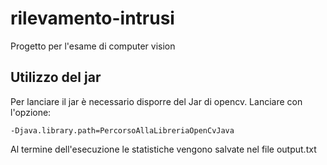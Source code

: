 # rilevamento-intrusi
Progetto per l'esame di computer vision

## Utilizzo del jar
Per lanciare il jar è necessario disporre del Jar di opencv. Lanciare con l'opzione:

`-Djava.library.path=PercorsoAllaLibreriaOpenCvJava`

Al termine dell'esecuzione le statistiche vengono salvate nel file output.txt

